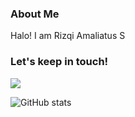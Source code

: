 

### About Me

Halo! I am Rizqi Amaliatus S

### Let's keep in touch!
<a href="https://www.linkedin.com/in/rizqiamaliatuss/"><img src="https://img.shields.io/badge/linkedin-0077B5.svg?style=for-the-badge&logo=linkedin&logoColor=white"/></a>

![GitHub stats](https://github-readme-stats.vercel.app/api?username=rizqiamaliatuss&count_private=true&show_icons=true&title_color=f6bd4b&bg_color=000000&icon_color=f6bd4b&border_color=f6bd4b&text_color=fef9ff&hide_title=true)

</div>
